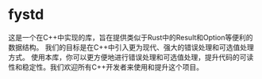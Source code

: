 # fystd
这是一个在C++中实现的库，旨在提供类似于Rust中的Result和Option等便利的数据结构。
我们的目标是在C++中引入更为现代、强大的错误处理和可选值处理方式。
使用本库，你可以更方便地进行错误处理和可选值处理，提升代码的可读性和稳定性。我们欢迎所有C++开发者来使用和提升这个项目。
